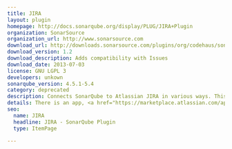 ```yaml
---
title: JIRA
layout: plugin
homepage: http://docs.sonarqube.org/display/PLUG/JIRA+Plugin
organization: SonarSource
organization_url: http://www.sonarsource.com
download_url: http://downloads.sonarsource.com/plugins/org/codehaus/sonar-plugins/sonar-jira-plugin/1.2/sonar-jira-plugin-1.2.jar
download_version: 1.2
download_description: Adds compatibility with Issues
download_date: 2013-07-03
license: GNU LGPL 3
developers: unkown
sonarqube_version: 4.5.1-5.4
category: deprecated
description: Connects SonarQube to Atlassian JIRA in various ways. This plugin is deprecated and no longer working.
details: There is an app, <a href="https://marketplace.atlassian.com/apps/1217471/sonarqube-connector-for-jira?hosting=server&tab=overview">SonarQube Connector for Jira</a>, that provides integration between Jira and SonarQube.
seo: 
  name: JIRA
  headline: JIRA - SonarQube Plugin
  type: ItemPage

---
```

